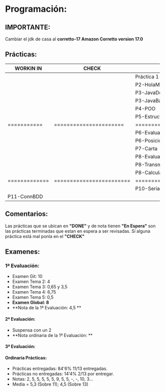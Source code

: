 # Programación:
## IMPORTANTE:
Cambiar el jdk de casa al **corretto-17 Amazon Corretto version 17.0**
## Prácticas:
|  WORKIN IN  |         CHECK          |             DONE              |    NOTA   |
| ----------- | ---------------------- | ----------------------------- | --------- |
|             |                        | Práctica 1                    |     2     |
|             |                        | P2-HolaMundo                  |     5     |
|             |                        | P3-JavaDoc                    |     5     |
|             |                        | P3-JavaBasicIO                |     5     |
|             |                        | P4-POO                        |     5     |
|             |                        | P5-Estructuras_de_Control     |     5     |
| =========== | ====================== | ============================= | ========= |
|             |                        | P6-Evaluacion_de_Resultados   |     9     |
|             |                        | P6-Posicionamiento_BrazoRobot |     5     |
|             |                        | P7-Carta                      |     5     |
|             |                        | P8-Evaluacion-de-Resultados   | En espera |
|             |                        | P8-Transmisor_de_datos        | En espera |
|             |                        | P8-Calculadora_de_pila        |    10     |
|=============|========================|===============================|===========|
|             |                        | P10-Serialización             |     3     |
| P11-ConnBDD |                        |                               |     ?     |
## Comentarios:
Las prácticas que se ubican en **"DONE"** y de nota tienen **"En Espera"** son las prácticas terminadas que estan en espera a ser revisadas. Sí alguna práctica está mal ponla en el **"CHECK"**
## Examenes:
### 1ª Evaluación:
+ Examen Git: 10
+ Examen Tema 2: 4
+ Examen Tema 3: 0,65 y 3,5
+ Examen Tema 4: 6,75
+ Examen Tema 5: 0,5
+ **Examen Global: 8**
+ **Nota de la 1ª Evaluación: 4,5 **
#### 2ª Evaluación:
+ Suspensa con un 2
+ **Nota ordinaria de la 1ª Evaluación: **
#### 3ª Evaluación:

#### Ordinaria Prácticas:
+ Prácticas entregadas: 84'6% 11/13 entregadas.
+ Prácticas no entregadas: 14'4% 2/13 por entregar.
+ Notas: 2, 5, 5, 5, 5, 5, 9, 5, 5, -, -, 10, 3...
+ Media = 5,3 (Sobre 11); 4,5 (Sobre 13)

